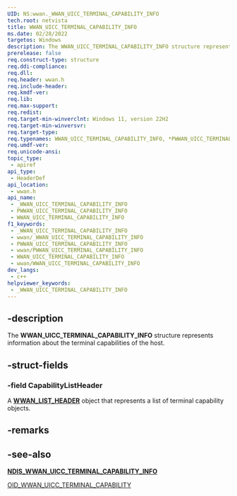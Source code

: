 ```yaml
---
UID: NS:wwan._WWAN_UICC_TERMINAL_CAPABILITY_INFO
tech.root: netvista
title: WWAN_UICC_TERMINAL_CAPABILITY_INFO
ms.date: 02/28/2022
targetos: Windows
description: The WWAN_UICC_TERMINAL_CAPABILITY_INFO structure represents information about the terminal capabilities of the host.
prerelease: false
req.construct-type: structure
req.ddi-compliance: 
req.dll: 
req.header: wwan.h
req.include-header: 
req.kmdf-ver: 
req.lib: 
req.max-support: 
req.redist: 
req.target-min-winverclnt: Windows 11, version 22H2
req.target-min-winversvr: 
req.target-type: 
req.typenames: WWAN_UICC_TERMINAL_CAPABILITY_INFO, *PWWAN_UICC_TERMINAL_CAPABILITY_INFO
req.umdf-ver: 
req.unicode-ansi: 
topic_type:
 - apiref
api_type:
 - HeaderDef
api_location:
 - wwan.h
api_name:
 - _WWAN_UICC_TERMINAL_CAPABILITY_INFO
 - PWWAN_UICC_TERMINAL_CAPABILITY_INFO
 - WWAN_UICC_TERMINAL_CAPABILITY_INFO
f1_keywords:
 - _WWAN_UICC_TERMINAL_CAPABILITY_INFO
 - wwan/_WWAN_UICC_TERMINAL_CAPABILITY_INFO
 - PWWAN_UICC_TERMINAL_CAPABILITY_INFO
 - wwan/PWWAN_UICC_TERMINAL_CAPABILITY_INFO
 - WWAN_UICC_TERMINAL_CAPABILITY_INFO
 - wwan/WWAN_UICC_TERMINAL_CAPABILITY_INFO
dev_langs:
 - c++
helpviewer_keywords:
 - _WWAN_UICC_TERMINAL_CAPABILITY_INFO
---
```


## -description

The **WWAN_UICC_TERMINAL_CAPABILITY_INFO** structure represents information about the terminal capabilities of the host. 

## -struct-fields

### -field CapabilityListHeader

A [**WWAN_LIST_HEADER**](ns-wwan-_wwan_list_header.md) object that represents a list of terminal capability objects.

## -remarks


## -see-also

[**NDIS_WWAN_UICC_TERMINAL_CAPABILITY_INFO**](../ndiswwan/ns-ndiswwan-ndis_wwan_uicc_terminal_capability_info.md)

[OID_WWAN_UICC_TERMINAL_CAPABILITY](/windows-hardware/drivers/network/oid-wwan-uicc-terminal-capability)